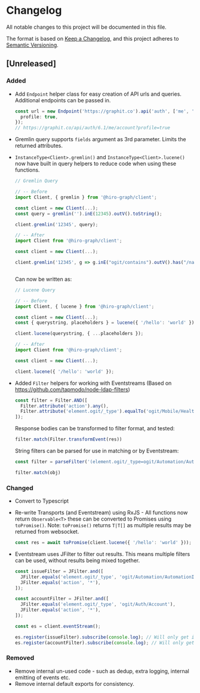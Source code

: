 # Changelog

All notable changes to this project will be documented in this file.

The format is based on [Keep a Changelog](https://keepachangelog.com/en/1.0.0/),
and this project adheres to [Semantic Versioning](https://semver.org/spec/v2.0.0.html).

## [Unreleased]

### Added

- Add `Endpoint` helper class for easy creation of API urls and queries. Additional endpoints can be passed in.

  ```ts
  const url = new Endpoint('https://graphit.co').api('auth', ['me', 'account'], {
    profile: true,
  });
  // https://graphit.co/api/auth/6.1/me/account?profile=true
  ```
- Gremlin query supports `fields` argument as 3rd parameter. Limits the returned attributes.
- `InstanceType<Client>.gremlin()` and `InstanceType<Client>.lucene()` now have built in query helpers to reduce code when using these functions.

  ```ts
  // Gremlin Query

  // -- Before
  import Client, { gremlin } from '@hiro-graph/client';

  const client = new Client(...);
  const query = gremlin('').inE(12345).outV().toString();

  client.gremlin('12345', query);

  // -- After
  import Client from '@hiro-graph/client';

  const client = new Client(...);

  client.gremlin('12345', g => g.inE("ogit/contains").outV().has("/name","hello world"))



  ```

  Can now be written as:

  ```ts
  // Lucene Query

  // -- Before
  import Client, { lucene } from '@hiro-graph/client';

  const client = new Client(...);
  const { querystring, placeholders } = lucene({ '/hello': 'world' })

  client.lucene(querystring, { ...placeholders });

  // -- After
  import Client from '@hiro-graph/client';

  const client = new Client(...);

  client.lucene({ '/hello': 'world' });
  ```

- Added `Filter` helpers for working with Eventstreams (Based on https://github.com/tapmodo/node-ldap-filters)
  
  ```ts
  const filter = Filter.AND([
    Filter.attribute('action').any(),
    Filter.attribute('element.ogit/_type').equalTo('ogit/Mobile/HealthInfo')
  ]);
  ```

  Response bodies can be transformed to filter format, and tested:

  ```ts
  filter.match(Filter.transformEvent(res))
  ```

  String filters can be parsed for use in matching or by Eventstream:
  ```ts
  const filter = parseFilter('(element.ogit/_type=ogit/Automation/AutomationIssue)')

  filter.match(obj)
  ```
### Changed

- Convert to Typescript
- Re-write Transports (and Eventstream) using RxJS - All functions now return `Observable<T>` these can be converted to Promises using `toPromise()`. Note: `toPromise()` returns `T|T[]` as multiple results may be returned from websocket. 
  ```ts
  const res = await toPromise(client.lucene({ '/hello': 'world' }));
  ```
- Eventstream uses JFilter to filter out results. This means multiple filters can be used, without results being mixed together.
  
  ```ts
  const issueFilter = JFilter.and([
    JFilter.equals('element.ogit/_type', 'ogit/Automation/AutomationIssue'),
    JFilter.equals('action', '*'),
  ]);

  const accountFilter = JFilter.and([
    JFilter.equals('element.ogit/_type', 'ogit/Auth/Account'),
    JFilter.equals('action', '*'),
  ]);

  const es = client.eventStream();

  es.register(issueFilter).subscribe(console.log); // Will only get issues
  es.register(accountFilter).subscribe(console.log); // Will only get accounts
  ```

### Removed

- Remove internal un-used code - such as dedup, extra logging, internal emitting of events etc.
- Remove internal default exports for consistency.
